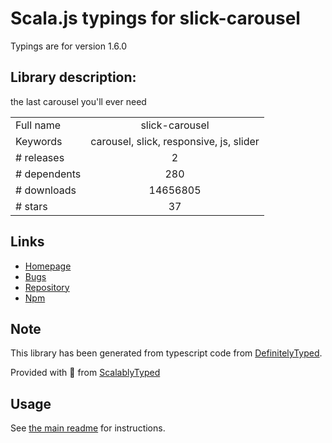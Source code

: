 
# Scala.js typings for slick-carousel

Typings are for version 1.6.0

## Library description:
the last carousel you'll ever need

|                    |                 |
| ------------------ | :-------------: |
| Full name          | slick-carousel |
| Keywords           | carousel, slick, responsive, js, slider |
| # releases         | 2 |
| # dependents       | 280 |
| # downloads        | 14656805 |
| # stars            | 37 |

## Links
- [Homepage](https://github.com/kenwheeler/slick#readme)
- [Bugs](https://github.com/kenwheeler/slick/issues)
- [Repository](https://github.com/kenwheeler/slick)
- [Npm](https://www.npmjs.com/package/slick-carousel)
    


## Note
This library has been generated from typescript code from [DefinitelyTyped](https://definitelytyped.org).

Provided with :purple_heart: from [ScalablyTyped](https://github.com/oyvindberg/ScalablyTyped)

## Usage
See [the main readme](../../readme.md) for instructions.


